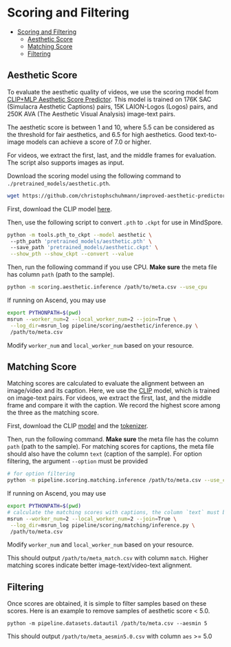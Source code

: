 # Scoring and Filtering

- [Scoring and Filtering](#scoring-and-filtering)
  - [Aesthetic Score](#aesthetic-score)
  - [Matching Score](#matching-score)
  - [Filtering](#filtering)

## Aesthetic Score

To evaluate the aesthetic quality of videos, we use the 
scoring model from [CLIP+MLP Aesthetic Score Predictor](https://github.com/christophschuhmann/improved-aesthetic-predictor). 
This model is trained on 176K SAC (Simulacra Aesthetic 
Captions) pairs, 15K LAION-Logos (Logos) pairs, and 
250K AVA (The Aesthetic Visual Analysis) image-text pairs.

The aesthetic score is between 1 and 10, where 5.5 can 
be considered as the threshold for fair aesthetics, 
and 6.5 for high aesthetics. Good text-to-image models 
can achieve a score of 7.0 or higher.

For videos, we extract the first, last, and the middle 
frames for evaluation. The script also supports images 
as input.

Download the scoring model using the following command to `./pretrained_models/aesthetic.pth`.

```bash
wget https://github.com/christophschuhmann/improved-aesthetic-predictor/raw/main/sac+logos+ava1-l14-linearMSE.pth -O pretrained_models/aesthetic.pth
```

First, download the CLIP model [here](https://github.com/openai/CLIP).

Then, use the following script to convert `.pth` to `.ckpt` for use in MindSpore.

```bash
python -m tools.pth_to_ckpt --model aesthetic \ 
 --pth_path 'pretrained_models/aesthetic.pth' \ 
 --save_path 'pretrained_models/aesthetic.ckpt' \
 --show_pth --show_ckpt --convert --value
```


Then, run the following command if you use CPU. **Make sure** the meta file has column `path` (path to the sample).
```bash
python -m scoring.aesthetic.inference /path/to/meta.csv --use_cpu
```
If running on Ascend, you may use 
```bash
export PYTHONPATH=$(pwd)
msrun --worker_num=2 --local_worker_num=2 --join=True \
 --log_dir=msrun_log pipeline/scoring/aesthetic/inference.py \ 
 /path/to/meta.csv 
```
Modify `worker_num` and `local_worker_num` based on your resource.


## Matching Score

Matching scores are calculated to evaluate the alignment between an image/video and its caption.
Here, we use the [CLIP](https://github.com/openai/CLIP) model, which is trained on image-text pairs.
For videos, we extract the first, last, and the middle frame and compare it with the caption. 
We record the highest score among the three as the matching score.

First, download the CLIP [model](https://github.com/openai/CLIP) and the [tokenizer](https://github.com/openai/CLIP/blob/main/clip/bpe_simple_vocab_16e6.txt.gz).

Then, run the following command. **Make sure** the meta file has the column `path` (path to the sample).
For matching scores for captions, the meta file should also have the column `text` (caption of the sample).
For option filtering, the argument `--option` must be provided
```bash
# for option filtering
python -m pipeline.scoring.matching.inference /path/to/meta.csv --use_cpu --option animal 
```
If running on Ascend, you may use 
```bash
export PYTHONPATH=$(pwd)
# calculate the matching scores with captions, the column `text` must be present
msrun --worker_num=2 --local_worker_num=2 --join=True \
 --log_dir=msrun_log pipeline/scoring/matching/inference.py \ 
 /path/to/meta.csv 
```
Modify `worker_num` and `local_worker_num` based on your resource.

This should output `/path/to/meta_match.csv` with column `match`. Higher matching scores indicate better image-text/video-text alignment.


## Filtering
Once scores are obtained, it is simple to filter samples based on these scores. Here is an example to remove
samples of aesthetic score < 5.0.
```
python -m pipeline.datasets.datautil /path/to/meta.csv --aesmin 5
```
This should output `/path/to/meta_aesmin5.0.csv` with column `aes` >= 5.0
